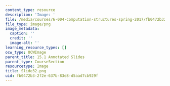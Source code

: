 ```yaml
---
content_type: resource
description: 'Image: '
file: /media/courses/6-004-computation-structures-spring-2017/fb0472b32f2e637b83e8d5aad7cb929f_Slide32.png
file_type: image/png
image_metadata:
  caption: ''
  credit: ''
  image-alt: ''
learning_resource_types: []
ocw_type: OCWImage
parent_title: 15.1 Annotated Slides
parent_type: CourseSection
resourcetype: Image
title: Slide32.png
uid: fb0472b3-2f2e-637b-83e8-d5aad7cb929f
---
```


